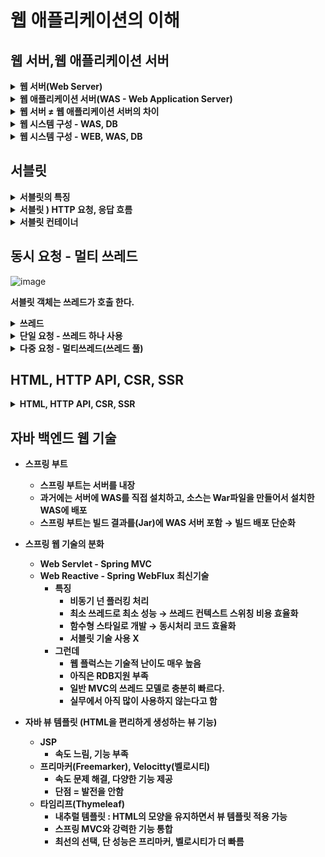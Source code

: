 # 웹 애플리케이션의 이해

## 웹 서버,웹 애플리케이션 서버
<details>
<summary><b>웹 서버(Web Server)</b></summary>  

<div markdown="1">  

- **HTTP 기반으로 동작**
- **정적 리소스 제공, 기타 부가기능**
- **정적(파일) HTML, CSS, JS, 이미지, 영상**
- **예) NGINX, APACHE**

</div>
</details>  

<details>
<summary><b>웹 애플리케이션 서버(WAS - Web Application Server)</b></summary>  

<div markdown="1">  
  
- **HTTP 기반으로 동작**
    - **웹 서버 기능 포함 + (정적 리소스 제공 가능)**
    - **프로그램 코드를 실행해서 애플리케이션 로직 수행**
        - **동적 HTML, HTTP API(JSON)**
        - **서블릿, JSP, 스프링 MVC**
    - **예) 톰캣(Tomcat) Jetty, Undertow**

</div>
</details>

<details>
<summary><b>웹 서버 ≠ 웹 애플리케이션 서버의 차이</b></summary>  

<div markdown="1">  
  
- **웹 서버는 정적 리소스(파일), WAS는 애플리케이션 로직**
- **사실은 둘의 용어도 경계가 모호하다고 한다.**
    - **웹 서버도 프로그램을 실행하는 기능을 포함하기도 함**
    - **웹 애플리케이션 서버도 웹 서버의 기능을 제공**
- **자바는 서블릿 컨테이너 기능을 제공하면 WAS**
    - **서블릿 없이 자바코드를 실행하는 서버 프레임워크도 있다고 한다.**
- **WAS는 애플리케이션 코드를 실행하는데 더 특화**
    
**크게 보면 웹 서버 = 정적리소스 WAS = 애플리케이션 로직을 실행하는 서버로 이해하면 된다.**

</div>
</details>

<details>
<summary><b>웹 시스템 구성 - WAS, DB</b></summary>  

<div markdown="1">  
  
- **WAS, DB만으로 시스템 구성 가능**
    - **WAS는 정적 리소스, 애플리케이션 로직 모두 제공**
        - **하지만 WAS 하나만 가지고 운영하면 WAS가 너무 많은 역활을 담당, 서버 과부화 우려가 있다.**
        - **값 비싼 애플리케이션 로직이 정적 리소스 때문에 수행이 어려울 수 있다.**
        - **WAS 장애시 오류 화면도 노출 불가능**
    
**크게 보면 웹 서버 = 정적리소스 WAS = 애플리케이션 로직을 실행하는 서버로 이해하면 된다.**

</div>
</details>

<details>
<summary><b>웹 시스템 구성 - WEB, WAS, DB</b></summary>  

<div markdown="1">  
  
- **정적 리소스는 웹 서버가 처리**
    - **웹 서버는 애플리케이션 로직 같은 동적인 처리가 필요하면 WAS에 요청을 위임**
    - **WAS는 중요한 애플리케이션 로직 처리 전담**
    
    ![image](https://user-images.githubusercontent.com/106207558/216787061-94e318a1-41be-4607-9a67-8a710d9234e8.png)
    
    - **이 처럼 구성을 하면 효율적인 리소스 관리 가능**
        - **정적 리소스가 많이 사용되면 Web 서버 증설을 하고**
        - **애플리케이션 리소스가 많이 사용되면 WAS를 증설 하면 된다.**
    - **정적 리소스만 제공하는 웹 서버는 잘 죽지 않음**
    - **애플리케이션 로직이 동작하는 동안 WAS서버는 잘 죽음**
    - **WAS, DB장애시 WEB 서버가 오류 화면 제공 가능**
    - **API 만 제공하는 경우 WEB서버가 없이 WAS서버가 구축해도 된다.**

</div>
</details>
  
## 서블릿

<details>
<summary><b>서블릿의 특징</b></summary>  

<div markdown="1">  
  
**HTML Form 데이터 전송**

**아래와 같이 POST로 데이터를 전송하면 웹브라우저가 요청 HTTP 메시지를 만들어서 서버로 전송을 한다.**
![image](https://user-images.githubusercontent.com/106207558/216807048-3cad6718-f752-438d-8607-f9c6c85b7a44.png)  

**만약에 웹 애플리케이션 서버를 처음부터 끝까지 전부 구현 해야 한다면 아래와 같이 모든 부분을 구현해야 하는데 서블릿이 초록색 부분을 제외한 모든 부분을 자동화 해준다.**
  
  ![image](https://user-images.githubusercontent.com/106207558/216807063-4b515656-8aad-4b18-ad32-8d9735bb3747.png)
- **urlPatterns(/hello)의 URL이 호출되면 서블릿 코드가 실행**
- **HTTP  요청 정보를 편리하게 사용할 수 있는 HttpServletRequet**
- **HTTP 응답 정보를 편리하게 제공할 수 있는 HttpServletResponse**
- **개발자는 HTTP 스펙을 매우 편리하게 사용**
</div>
</details>

<details>
<summary><b>서블릿 ) HTTP 요청, 응답 흐름</b></summary>  

<div markdown="1">  
  
- **HTTP 요청시**
    - **WAS는 Request, Response 객체를 새로 만들어서 서블릿 객체 호출**
    - **개발자는 Request 객체에서 HTTP 요청 정보를 편리하게 꺼내서 사용**
    - **개발자는 Response 객체에 HTTP 응답 정보를 편리하게 입력**
    - **WAS는 Response 객체에 담겨있는 내용으로 HTTP 응답 정보를 생성**
</div>
</details>

<details>
<summary><b>서블릿 컨테이너</b></summary>  

<div markdown="1">  
  
- **톰캣처럼 서블릿을 지원하는 WAS를 서블릿 컨테이너라고 함**
- **서블릿 컨테이너는 서블릿 객체를 생성, 초기화, 호출, 종료하는 생명주기 관리**
- **서블릿 객체는 싱글톤으로 관리**
    - **고객의 요청이 올 때 마다 계속 객체를 생성하는 것은 비효율**
    - **최초 로딩 시점에 서블릿 객체를 미리 만들어두고 재활용**
    - **모든 고객 요청은 동일한 서블릿 객체 인스턴스에 접근**
    - **공유 변수 사용 주의**
    - **서블릿 컨테이너 종료시 함께 종료**
- **JSP도 서블릿으로 변환 되어서 사용**
- **동시 요청을 위한 멀티 쓰레드 처리 지원**
</div>
</details>

## 동시 요청 - 멀티 쓰레드 

![image](https://user-images.githubusercontent.com/106207558/216807122-ea671b6b-3d50-457a-ac34-d3504b4f9279.png)  

**서블릿 객체는 쓰레드가 호출 한다.**  

<details>
<summary><b>쓰레드</b></summary>  

<div markdown="1">  
  
- **애플리케이션 코드를 하나하나 순차적으로 실행하는 것은 쓰레드**
- **자바 메인 메서드를 처음 실행하면 main이라는 이름의 쓰레드가 실행**
- **쓰레드가 없다면 자바 애플리케이션 실행이 불가**
- **쓰레드는 한번에 하나의 코드 라인만 수행**
- **동시 처리가 필요하면 쓰레드를 추가로 생성**
</div>
</details>

<details>
<summary><b>단일 요청 - 쓰레드 하나 사용 </b></summary>  

<div markdown="1">  
  
![image](https://user-images.githubusercontent.com/106207558/216807215-08d889d6-7d3f-4305-a532-ef66b3ace6e0.png)  
**요청이 오면 쓰레드 할당 → 응답 → 휴식**  
![image](https://user-images.githubusercontent.com/106207558/216807231-04debacf-a936-4254-a02c-4388611fa24e.png)

</div>
</details>

<details>
<summary><b>다중 요청 - 멀티쓰레드(쓰레드 풀)</b></summary>  

<div markdown="1">  
  
**쓰레드 하나 사용**   
![image](https://user-images.githubusercontent.com/106207558/216807295-ce32bbd1-89c4-4e02-bba3-fe8fea59ae61.png)  

**1번이 쓰레드를 어떤 이유에서 요청 처리가 지연되고 있을 때 2번이 요청을 하면 수행자체를 하지 못하고 Timeout이 생겨 오류가 일어나게 된다.**

**그래서 요청 마다 쓰레드 생성**

![image](https://user-images.githubusercontent.com/106207558/216807312-2813c57e-7514-4dae-aa9d-ec303ff48189.png)  

**요청마다 쓰레드 생성**

**장단점**

- **장점**
    - **동시 요청을 처리할 수 있다.**
    - **리소스(CPU, 메모리)가 허용할 때 까지 처리가능**
    - **하나의 쓰레드가 지연 되어도, 너머지 쓰레드는 정상 동작한다.**
- **단점**
    - **쓰레드는 생성 비용이 매우 비싸다.**
        - **고객의 요청이 올 때 마다 쓰레드를 생성하면, 응답 속도가 늦어진다.**
    - **쓰레드는 컨텍스트 스위칭 비용이 발생한다.**
    - **쓰레드 생성에 제한이 없다.**
        - **고객 요청이 너무 많이 오면 CPU, 메모리 임계점을 넘어서 서버가 죽을 수 있다.**

**위와 같은 문제를 해결 하기 위해 쓰레드 풀이라는 것을 사용한다.**

**요청이 오면 쓰레드 풀에게 놀고 있는 쓰레드를 요청 →  쓰레드풀에서 쓰레드를 가져다 사용 → 쓰레드 다 쓰면 쓰레드를 죽이는 것이 아니라 쓰레드를 쓰레드 풀에 반납**  

![image](https://user-images.githubusercontent.com/106207558/216807364-b6cbced4-760f-4774-9524-319d5afad4f4.png)  
**위 그림과 같이 쓰레드 풀에 200개의 스레드가 생성되어 있을 때 201개 이상의 동시요청이 온다면 설정에 따르 다르지만 요청을 대기 시키거나, 거부 할 수 있다.**

**정리** 

**요청 마다 쓰레드 생성의 단점을 보완**

- **특징**
    - **필요한 쓰레드를 쓰레드 풀에 보관하고 관리**
    - **쓰레드 풀에 생성 가능한 쓰레드의 최대치를 관리, 톰캣은 최대 200개 기본 설정(변경 가능)**
- **사용**
    - **쓰레드가 필요하면, 이미 생성되어 있는 쓰레드를 쓰레드 풀에서 꺼내서 사용한다.**
    - **사용을 종료하면 쓰레드 풀에 해당 쓰레드를 반납한다.**
    - **최대 쓰레드가 모두 사용중이어서 쓰레드 풀에 쓰레드가 없다면?**
        - **기다리는 요청을 거절하거나, 특정 숫자만큼 대기하도록 설정할 수 있다.**

- **장점**
    - **쓰레드가 미리 생성되어 있으므로, 쓰레드를 생성하고 종료하는 비용(CPU)이 절약되고),, 응답 시간이 빠르다.**
    - **생성 가능한 쓰레드의 최대치가 있으므로 너무 많은 요청이 들어와도 기존 요청은 안전하게 처리할 수 있다.**

**실무 팁** 

- **WAS의 주요 튜닝 포인트는 최대 쓰레드(max thread) 수이다.**
- **이 값을 너무 낮게 설정하면?**
    - **동시 요청이 많으면 서버 리소스는 여유롭지만, 클라이언트는 금방 응답 지연**
- **이 값을 너무 높게 설정하면?**
    - **동시 요청이 많으면 CPU, 메모리 리소스 임계점 초과로 다운**
- **장애 발생시 ?**
    - **클라우드면 일단 서버를 늘리고, 이후에 튜닝**
    - **클라우드가 아니면 열심히 튜닝**

**쓰레드 풀의 적정 숫자**

- **애플리케이션의 로직의 복잡도, CPU, 메모리, IO리소스 상황에 따라 모두 다름**
- **성능 테스트**
    - **최대한 실제 서비스와 유사하게 성능 테스트 시도**
    - **툴 : 아파치 ab, 제이미터, nGrinde(네이버 오픈 소스)**

**핵심 = WAS의 멀티 쓰레드 지원**

- **멀티 쓰레드에 대한 부분은 WAS가 처리**
- **개발자가 멀티 쓰레드 관련 코드를 신경쓰지 않아도 됨**
- **개발자는 마치 싱글 쓰레드 프로그래밍을 하듯이 편리하게 소스 코드를 개발**
- **멀티 쓰레드 환경이므로 싱글톤 객체(서블릿, 스프링 빈)는 주의해서 사용**

</div>
</details>

## HTML, HTTP API, CSR, SSR

<details>
<summary><b>HTML, HTTP API, CSR, SSR</b></summary>  

<div markdown="1">  
  
**정적 리소스**

- **고정된 HTML파일, CSS, JS, 이미지, 영상 등을 제공**
- **주로 웹 브라우저**

**HTML 페이지(동적)**

- **동적으로 필요한 HTML 파일을 생성해서 전달**
- **웹 브라우저:HTML 해석**

**HTTP API**

- **HTML이 아니라 데이터 전달**
- **주로 JSON 형식 사용**
    - **JSON형태로 데이터 통신**
- **다양한 시스템에서 호출**
- **데이터만 주고 받음, UI화면이 필요하면, 클라이언트가 별도 처리**
    - **웹 클라이언트(아이폰, 안드로이드, PC 앱)**
    - **웹 브라우저에서 자바스크립트를 통한 HTTP API 호출**
    - **React, Vue.js 같은 웹 클라이언트**
- **웹, 앱 클라이언트, 서버 to 서버**
    - **주문서버 → 결제 서버**
    - **기업간 데이터 통신**  
    ![image](https://user-images.githubusercontent.com/106207558/216807473-ee0ae597-5ae8-431b-8d29-e120f3b97f31.png)  
    
**서버 사이드 렌더링, 클라이언트 사이드 렌더링**
- **SSR - 서버 사이드 렌더링**
    - **주로 정적인 화면에 사용**
    - **관련기술 : JSP, 타임리프 → 백엔드 개발자**
    - **서베에서 최종 HTML을 생성해서 클라이언트에 전달**
![image](https://user-images.githubusercontent.com/106207558/216807720-88538953-0111-436e-a887-e77ffdc87bca.png)  
- **CSR - 클라이언트 사이드 렌더링**
    - **HTML 결과를 자바스크립트를 사용해 웹 브라우저에서 동적으로 생성해서 적용**
    - **주로 동적인 화면에 사용, 웹 환경을 마치 앱 처럼 필요한 부분부분 변경할 수 있음**
    - **예) 구글 지도, Gmail, 구글 캘린더**
    - **관련기술 : React, Vue.js → 웹 프론트엔드 개발자**  
    
![image](https://user-images.githubusercontent.com/106207558/216807736-ddda12c1-5848-4174-9433-d7e77ffa726f.png)  
- **참고**
    - **React, Vue.js CSR + SSR 동시에 지원하는 앱 프레임워크도 있다.**
    - **SSR을 사용하더라도, 자바스크립트를 사용해서 화면 일부를 동적으로 변경 가능**

**백엔드 개발자 입장에서 UI기술**

- **백엔드 - 서버 사이드 렌더링 기술**
    - **JSP, 타임리프**
    - **화면이 정적이고, 복잡하지 않을 때 사용**
    - **백엔드 개발자는 서버 사이드 렌더링 기술 학습 필수**
- **웹 프론트엔드 - 클라이언트 사이드 렌더링 기술**
    - **React, Vue.js**
    - **복잡하고 동적인 UI사용**
    - **웹 프론트엔드 개발자의 전문 분야**

</div>
</details>

## 자바 백엔드 웹 기술

- **스프링 부트**
    - **스프링 부트는 서버를 내장**
    - **과거에는 서버에 WAS를 직접 설치하고, 소스는 War파일을 만들어서 설치한 WAS에 배포**
    - **스프링 부트는 빌드 결과를(Jar)에 WAS 서버 포함 → 빌드 배포 단순화**

- **스프링 웹 기술의 분화**
    - **Web Servlet - Spring MVC**
    - **Web Reactive - Spring WebFlux 최신기술**
        - **특징**
            - **비동기 넌 플러킹 처리**
            - **최소 쓰레드로 최소 성능 → 쓰레드 컨텍스트 스위칭 비용 효율화**
            - **함수형 스타일로 개발 → 동시처리 코드 효율화**
            - **서블릿 기술 사용 X**
        - **그런데**
            - **웹 플럭스는 기술적 난이도 매우 높음**
            - **아직은 RDB지원 부족**
            - **일반 MVC의 쓰레드 모델로 충분히 빠르다.**
            - **실무에서 아직 많이 사용하지 않는다고 함**
            
- **자바 뷰 템플릿 (HTML을 편리하게 생성하는 뷰 기능)**
    - **JSP**
        - **속도 느림, 기능 부족**
    - **프리마커(Freemarker), Velocitty(벨로시티)**
        - **속도 문제 해결, 다양한 기능 제공**
        - **단점 = 발전을 안함**
    - **타임리프(Thymeleaf)**
        - **내추럴 템플릿 : HTML의 모양을 유지하면서 뷰 템플릿 적용 가능**
        - **스프링 MVC와 강력한 기능 통합**
        - **최선의 선택, 단 성능은 프리마커, 벨로시티가 더 빠름**